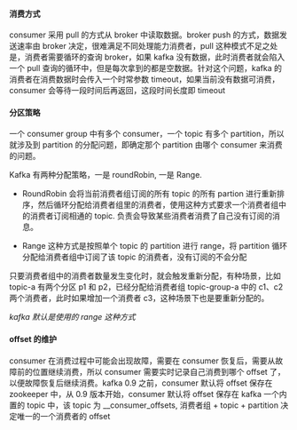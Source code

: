 #### 消费方式
consumer 采用 pull 的方式从 broker 中读取数据。broker  push 的方式，数据发送速率由 broker 决定，很难满足不同处理能力消费者，pull 这种模式不足之处是，消费者需要循环的查询 broker，如果 kafka 没有数据，此时消费者就会陷入一个 pull 查询的循环中，但是每次拿到的都是空数据。针对这个问题，kafka 的消费者在消费数据时会传入一个时常参数 timeout，如果当前没有数据可消费，consumer 会等待一段时间后再返回，这段时间长度即 timeout

#### 分区策略
一个 consumer group 中有多个 consumer，一个 topic 有多个 partition，所以就涉及到 partition 的分配问题，即确定那个 partition  由哪个 consumer 来消费的问题。

Kafka 有两种分配策略，一是 roundRobin, 一是 Range.

- RoundRobin
 会将当前消费者组订阅的所有 topic 的所有 partion 进行重新排序，然后循环分配给消费者组里的消费者，使用这种方式要求一个消费者组中的消费者订阅相通的 topic. 负责会导致某些消费者消费了自己没有订阅的消息。

- Range
这种方式是按照单个 topic 的 partition 进行 range，将 partition 循环分配给消费者组中订阅了该 topic 的消费者，没有订阅的不会分配

只要消费者组中的消费者数量发生变化时，就会触发重新分配，有种场景，比如 topic-a 有两个分区 p1 和 p2，已经分配给消费者组 topic-group-a 中的 c1、c2 两个消费者，此时如果增加一个消费者 c3，这种场景下也是要重新分配的。

*kafka 默认是使用的 range 这种方式*

#### offset 的维护
consumer 在消费过程中可能会出现故障，需要在 consumer 恢复后，需要从故障前的位置继续消费，所以 consumer 需要实时记录自己消费到哪个 offset 了，以便故障恢复后继续消费。kafka 0.9 之前，consumer 默认将 offset 保存在 zookeeper 中，从 0.9 版本开始，consumer 默认将 offset 保存在 kafka 一个内置的 topic 中，该 topic 为 __consumer_offsets, 消费者组 + topic + partition 决定唯一的一个消费者的 offset
